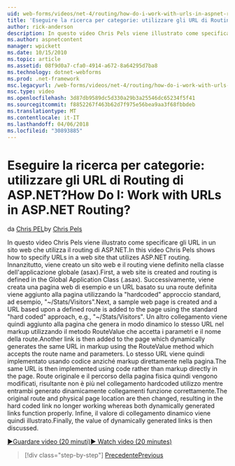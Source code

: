 ```yaml
---
uid: web-forms/videos/net-4/routing/how-do-i-work-with-urls-in-aspnet-routing
title: 'Eseguire la ricerca per categorie: utilizzare gli URL di Routing di ASP.NET? | Microsoft Docs'
author: rick-anderson
description: In questo video Chris Pels viene illustrato come specificare gli URL in un sito web che utilizza il routing di ASP.NET. Prima di tutto, viene creato un sito web e il routing viene definito nel GL....
ms.author: aspnetcontent
manager: wpickett
ms.date: 10/15/2010
ms.topic: article
ms.assetid: 08f9d0a7-cfa0-4914-a672-8a64295d7ba8
ms.technology: dotnet-webforms
ms.prod: .net-framework
msc.legacyurl: /web-forms/videos/net-4/routing/how-do-i-work-with-urls-in-aspnet-routing
msc.type: video
ms.openlocfilehash: 3d87db9589dc5d330a29b3a25546dc65234f5f41
ms.sourcegitcommit: f8852267f463b62d7f975e56bea9aa3f68fbbdeb
ms.translationtype: MT
ms.contentlocale: it-IT
ms.lasthandoff: 04/06/2018
ms.locfileid: "30893885"
---
```

<a name="how-do-i-work-with-urls-in-aspnet-routing"></a><span data-ttu-id="feb60-105">Eseguire la ricerca per categorie: utilizzare gli URL di Routing di ASP.NET?</span><span class="sxs-lookup"><span data-stu-id="feb60-105">How Do I: Work with URLs in ASP.NET Routing?</span></span>
====================
<span data-ttu-id="feb60-106">da [Chris PEL](https://twitter.com/chrispels)</span><span class="sxs-lookup"><span data-stu-id="feb60-106">by [Chris Pels](https://twitter.com/chrispels)</span></span>

<span data-ttu-id="feb60-107">In questo video Chris Pels viene illustrato come specificare gli URL in un sito web che utilizza il routing di ASP.NET.</span><span class="sxs-lookup"><span data-stu-id="feb60-107">In this video Chris Pels shows how to specify URLs in a web site that utilizes ASP.NET routing.</span></span> <span data-ttu-id="feb60-108">Innanzitutto, viene creato un sito web e il routing viene definito nella classe dell'applicazione globale (asax).</span><span class="sxs-lookup"><span data-stu-id="feb60-108">First, a web site is created and routing is defined in the Global Application Class (.asax).</span></span> <span data-ttu-id="feb60-109">Successivamente, viene creata una pagina web di esempio e un URL basato su una route definita viene aggiunto alla pagina utilizzando la "hardcoded" approccio standard, ad esempio, "~/Stats/Visitors".</span><span class="sxs-lookup"><span data-stu-id="feb60-109">Next, a sample web page is created and a URL based upon a defined route is added to the page using the standard "hard coded" approach, e.g., "~/Stats/Visitors".</span></span> <span data-ttu-id="feb60-110">Un altro collegamento viene quindi aggiunto alla pagina che genera in modo dinamico lo stesso URL nel markup utilizzando il metodo RouteValue che accetta i parametri e il nome della route.</span><span class="sxs-lookup"><span data-stu-id="feb60-110">Another link is then added to the page which dynamically generates the same URL in markup using the RouteValue method which accepts the route name and parameters.</span></span> <span data-ttu-id="feb60-111">Lo stesso URL viene quindi implementato usando codice anziché markup direttamente nella pagina.</span><span class="sxs-lookup"><span data-stu-id="feb60-111">The same URL is then implemented using code rather than markup directly in the page.</span></span> <span data-ttu-id="feb60-112">Route originale e il percorso della pagina fisica quindi vengono modificati, risultante non è più nel collegamento hardcoded utilizzo mentre entrambi generato dinamicamente collegamenti funzione correttamente.</span><span class="sxs-lookup"><span data-stu-id="feb60-112">The original route and physical page location are then changed, resulting in the hard coded link no longer working whereas both dynamically generated links function properly.</span></span> <span data-ttu-id="feb60-113">Infine, il valore di collegamento dinamico viene quindi illustrato.</span><span class="sxs-lookup"><span data-stu-id="feb60-113">Finally, the value of dynamically generated links is then discussed.</span></span>

[<span data-ttu-id="feb60-114">&#9654;Guardare video (20 minuti)</span><span class="sxs-lookup"><span data-stu-id="feb60-114">&#9654; Watch video (20 minutes)</span></span>](https://channel9.msdn.com/Blogs/ASP-NET-Site-Videos/how-do-i-work-with-urls-in-aspnet-routing)

> [!div class="step-by-step"]
> [<span data-ttu-id="feb60-115">Precedente</span><span class="sxs-lookup"><span data-stu-id="feb60-115">Previous</span></span>](how-do-i-use-routing-with-aspnet-web-forms.md)
